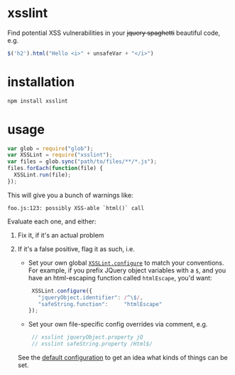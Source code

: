 # xsslint

Find potential XSS vulnerabilities in your ~~jquery spaghetti~~ beautiful
code, e.g.

```javascript
$('h2').html("Hello <i>" + unsafeVar + "</i>")
```

# installation

```bash
npm install xsslint
```

# usage

```javascript
var glob = require("glob");
var XSSLint = require("xsslint");
var files = glob.sync("path/to/files/**/*.js");
files.forEach(function(file) {
  XSSLint.run(file);
});
```

This will give you a bunch of warnings like:

```
foo.js:123: possibly XSS-able `html()` call
```

Evaluate each one, and either:

1. Fix it, if it's an actual problem
2. If it's a false positive, flag it as such, i.e.
   * Set your own global [`XSSLint.configure`](https://github.com/jenseng/xsslint/blob/dcf6ff7f/main.js#L18) to match your conventions.
     For example, if you prefix JQuery object variables with a `$`, and
     you have an html-escaping function called `htmlEscape`, you'd want:

     ```javascript
      XSSLint.configure({
        "jqueryObject.identifier": /^\$/,
        "safeString.function":     "htmlEscape"
     });
     ```
   * Set your own file-specific config overrides via comment, e.g.

     ```javascript
      // xsslint jqueryObject.property jQ
      // xsslint safeString.property /Html$/
     ```

   See the [default configuration](https://github.com/jenseng/xsslint/blob/dcf6ff7f/main.js#L18) to get an idea what kinds of things
   can be set.
